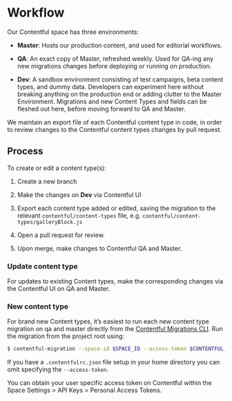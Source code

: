 # Workflow

Our Contentful space has three environments:

- **Master**: Hosts our production content, and used for editorial workflows.

- **QA**: An exact copy of Master, refreshed weekly. Used for QA-ing any new migrations changes before deploying or running on production.

- **Dev**: A sandbox environment consisting of test campaigns, beta content types, and dummy data. Developers can experiment here without breaking anything on the production end or adding clutter to the Master Environment. Migrations and new Content Types and fields can be fleshed out here, before moving forward to QA and Master.

We maintain an export file of each Contentful content type in code, in order to review changes to the Contentful content types changes by pull request.

## Process

To create or edit a content type(s):

1. Create a new branch

2. Make the changes on **Dev** via Contentful UI

3. Export each content type added or edited, saving the migration to the relevant `contentful/content-types` file, e.g. `contentful/content-types/galleryBlock.js`

4. Open a pull request for review.

5. Upon merge, make changes to Contentful QA and Master.

### Update content type

For updates to existing Content types, make the corresponding changes via the Contentful UI on QA and Master.

### New content type

For brand new Content types, it’s easiest to run each new content type migration on qa and master directly from the [Contentful Migrations CLI](https://github.com/contentful/migration-cli). Run the migration from the project root using:

```bash
$ contentful-migration --space-id $SPACE_ID --access-token $CONTENTFUL_MANAGEMENT_ACCESS_TOKEN contentful/content-types/galleryBlock.js
```

If you have a `.contentfulrc.json` file setup in your home directory you can omit specifying the `--access-token`.

You can obtain your user specific access token on Contentful within the Space Settings &gt; API Keys &gt; Personal Access Tokens.
